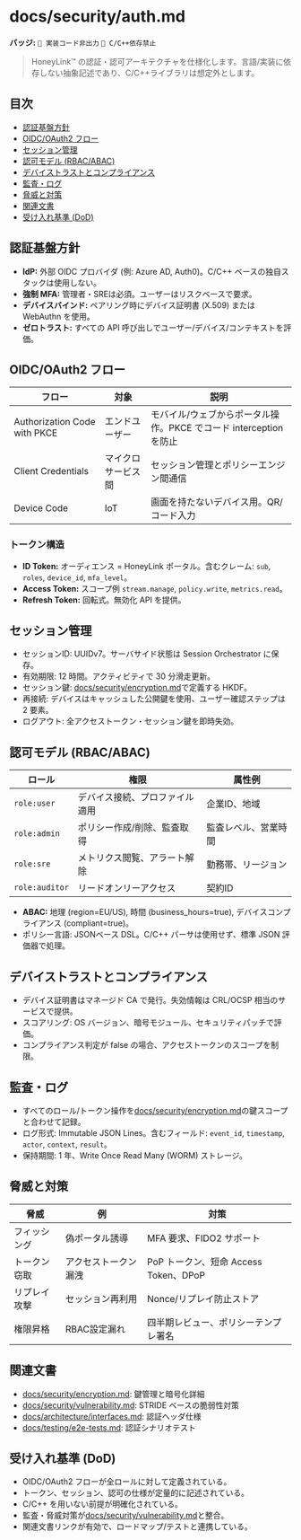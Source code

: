 # docs/security/auth.md

**バッジ:** `🚫 実装コード非出力` `🚫 C/C++依存禁止`

> HoneyLink™ の認証・認可アーキテクチャを仕様化します。言語/実装に依存しない抽象記述であり、C/C++ライブラリは想定外とします。

## 目次
- [認証基盤方針](#認証基盤方針)
- [OIDC/OAuth2 フロー](#oidcoauth2-フロー)
- [セッション管理](#セッション管理)
- [認可モデル (RBAC/ABAC)](#認可モデル-rbacabac)
- [デバイストラストとコンプライアンス](#デバイストラストとコンプライアンス)
- [監査・ログ](#監査ログ)
- [脅威と対策](#脅威と対策)
- [関連文書](#関連文書)
- [受け入れ基準 (DoD)](#受け入れ基準-dod)

## 認証基盤方針
- **IdP:** 外部 OIDC プロバイダ (例: Azure AD, Auth0)。C/C++ ベースの独自スタックは使用しない。
- **強制 MFA:** 管理者・SREは必須。ユーザーはリスクベースで要求。
- **デバイスバインド:** ペアリング時にデバイス証明書 (X.509) または WebAuthn を使用。
- **ゼロトラスト:** すべての API 呼び出しでユーザー/デバイス/コンテキストを評価。

## OIDC/OAuth2 フロー
| フロー | 対象 | 説明 |
|--------|------|------|
| Authorization Code with PKCE | エンドユーザー | モバイル/ウェブからポータル操作。PKCE でコード interception を防止 |
| Client Credentials | マイクロサービス間 | セッション管理とポリシーエンジン間通信 |
| Device Code | IoT | 画面を持たないデバイス用。QR/コード入力 |

### トークン構造
- **ID Token:** オーディエンス = HoneyLink ポータル。含むクレーム: `sub`, `roles`, `device_id`, `mfa_level`。
- **Access Token:** スコープ例 `stream.manage`, `policy.write`, `metrics.read`。
- **Refresh Token:** 回転式。無効化 API を提供。

## セッション管理
- セッションID: UUIDv7。サーバサイド状態は Session Orchestrator に保存。
- 有効期限: 12 時間。アクティビティで 30 分滑走更新。
- セッション鍵: [docs/security/encryption.md](./encryption.md)で定義する HKDF。
- 再接続: デバイスはキャッシュした公開鍵を使用、ユーザー確認ステップは 2 要素。
- ログアウト: 全アクセストークン・セッション鍵を即時失効。

## 認可モデル (RBAC/ABAC)
| ロール | 権限 | 属性例 |
|--------|------|--------|
| `role:user` | デバイス接続、プロファイル適用 | 企業ID、地域 |
| `role:admin` | ポリシー作成/削除、監査取得 | 監査レベル、営業時間 |
| `role:sre` | メトリクス閲覧、アラート解除 | 勤務帯、リージョン |
| `role:auditor` | リードオンリーアクセス | 契約ID |

- **ABAC:** 地理 (region=EU/US), 時間 (business_hours=true), デバイスコンプライアンス (compliant=true)。
- ポリシー言語: JSONベース DSL。C/C++ パーサは使用せず、標準 JSON 評価器で処理。

## デバイストラストとコンプライアンス
- デバイス証明書はマネージド CA で発行。失効情報は CRL/OCSP 相当のサービスで提供。
- スコアリング: OS バージョン、暗号モジュール、セキュリティパッチで評価。
- コンプライアンス判定が false の場合、アクセストークンのスコープを制限。

## 監査・ログ
- すべてのロール/トークン操作を[docs/security/encryption.md](./encryption.md)の鍵スコープと合わせて記録。
- ログ形式: Immutable JSON Lines。含むフィールド: `event_id`, `timestamp`, `actor`, `context`, `result`。
- 保持期間: 1 年、Write Once Read Many (WORM) ストレージ。

## 脅威と対策
| 脅威 | 例 | 対策 |
|------|----|------|
| フィッシング | 偽ポータル誘導 | MFA 要求、FIDO2 サポート |
| トークン窃取 | アクセストークン漏洩 | PoP トークン、短命 Access Token、DPoP | 
| リプレイ攻撃 | セッション再利用 | Nonce/リプレイ防止ストア |
| 権限昇格 | RBAC設定漏れ | 四半期レビュー、ポリシーテンプレ署名 |

## 関連文書
- [docs/security/encryption.md](./encryption.md): 鍵管理と暗号化詳細
- [docs/security/vulnerability.md](./vulnerability.md): STRIDE ベースの脆弱性対策
- [docs/architecture/interfaces.md](../architecture/interfaces.md): 認証ヘッダ仕様
- [docs/testing/e2e-tests.md](../testing/e2e-tests.md): 認証シナリオテスト

## 受け入れ基準 (DoD)
- OIDC/OAuth2 フローが全ロールに対して定義されている。
- トークン、セッション、認可の仕様が定量的に記述されている。
- C/C++ を用いない前提が明確化されている。
- 監査・脅威対策が[docs/security/vulnerability.md](./vulnerability.md)と整合。
- 関連文書リンクが有効で、ロードマップ/テストと連携している。
